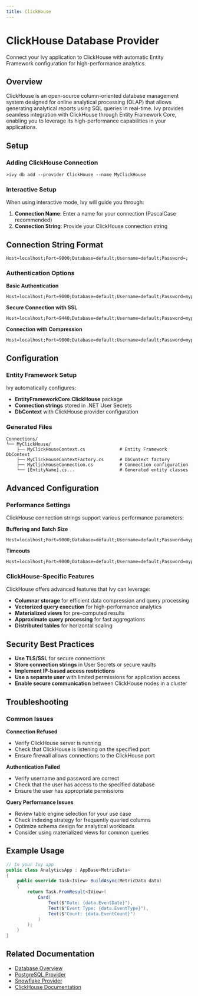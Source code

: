 ```yaml
---
title: ClickHouse
---
```


# ClickHouse Database Provider

<Ingress>
Connect your Ivy application to ClickHouse with automatic Entity Framework configuration for high-performance analytics.
</Ingress>

## Overview

ClickHouse is an open-source column-oriented database management system designed for online analytical processing (OLAP) that allows generating analytical reports using SQL queries in real-time. Ivy provides seamless integration with ClickHouse through Entity Framework Core, enabling you to leverage its high-performance capabilities in your applications.

## Setup

### Adding ClickHouse Connection

```terminal
>ivy db add --provider ClickHouse --name MyClickHouse
```

### Interactive Setup

When using interactive mode, Ivy will guide you through:

1. **Connection Name**: Enter a name for your connection (PascalCase recommended)
2. **Connection String**: Provide your ClickHouse connection string

## Connection String Format

```text
Host=localhost;Port=9000;Database=default;Username=default;Password=;
```

### Authentication Options

**Basic Authentication**
```text
Host=localhost;Port=9000;Database=default;Username=default;Password=mypassword;
```

**Secure Connection with SSL**
```text
Host=localhost;Port=9440;Database=default;Username=default;Password=mypassword;Ssl=true;SslCa=/path/to/ca.crt;
```

**Connection with Compression**
```text
Host=localhost;Port=9000;Database=default;Username=default;Password=mypassword;Compression=true;
```

## Configuration

### Entity Framework Setup

Ivy automatically configures:
- **EntityFrameworkCore.ClickHouse** package
- **Connection strings** stored in .NET User Secrets
- **DbContext** with ClickHouse provider configuration

### Generated Files

```text
Connections/
└── MyClickHouse/
    ├── MyClickHouseContext.cs             # Entity Framework DbContext
    ├── MyClickHouseContextFactory.cs      # DbContext factory
    ├── MyClickHouseConnection.cs          # Connection configuration
    └── [EntityName].cs...                 # Generated entity classes
```

## Advanced Configuration

### Performance Settings

ClickHouse connection strings support various performance parameters:

**Buffering and Batch Size**
```text
Host=localhost;Port=9000;Database=default;Username=default;Password=mypassword;BufferSize=32768;MaxInsertBlockSize=1000000;
```

**Timeouts**
```text
Host=localhost;Port=9000;Database=default;Username=default;Password=mypassword;Timeout=30;ConnectionTimeout=10;
```

### ClickHouse-Specific Features

ClickHouse offers advanced features that Ivy can leverage:
- **Columnar storage** for efficient data compression and query processing
- **Vectorized query execution** for high-performance analytics
- **Materialized views** for pre-computed results
- **Approximate query processing** for fast aggregations
- **Distributed tables** for horizontal scaling

## Security Best Practices

- **Use TLS/SSL** for secure connections
- **Store connection strings** in User Secrets or secure vaults
- **Implement IP-based access restrictions**
- **Use a separate user** with limited permissions for application access
- **Enable secure communication** between ClickHouse nodes in a cluster

## Troubleshooting

### Common Issues

**Connection Refused**
- Verify ClickHouse server is running
- Check that ClickHouse is listening on the specified port
- Ensure firewall allows connections to the ClickHouse port

**Authentication Failed**
- Verify username and password are correct
- Check that the user has access to the specified database
- Ensure the user has appropriate permissions

**Query Performance Issues**
- Review table engine selection for your use case
- Check indexing strategy for frequently queried columns
- Optimize schema design for analytical workloads
- Consider using materialized views for common queries

## Example Usage

```csharp
// In your Ivy app
public class AnalyticsApp : AppBase<MetricData>
{
    public override Task<IView> BuildAsync(MetricData data)
    {
        return Task.FromResult<IView>(
            Card(
                Text($"Date: {data.EventDate}"),
                Text($"Event Type: {data.EventType}"),
                Text($"Count: {data.EventCount}")
            )
        );
    }
}
```

## Related Documentation

- [Database Overview](01_Overview.md)
- [PostgreSQL Provider](PostgreSQL.md)
- [Snowflake Provider](Snowflake.md)
- [ClickHouse Documentation](https://clickhouse.com/docs/)